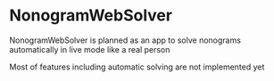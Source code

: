 # NonogramWebSolver

NonogramWebSolver is planned as an app to solve nonograms automatically in live mode like a real person

Most of features including automatic solving are not implemented yet
